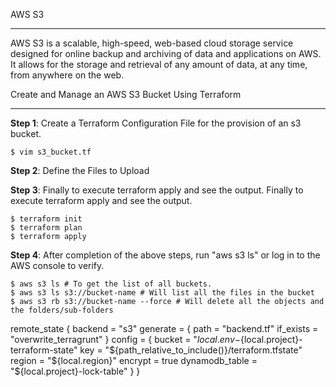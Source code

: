 

AWS S3
____________________________________________
AWS S3 is a scalable, high-speed, web-based cloud storage service designed for online backup and archiving of data and applications on AWS. It allows for the storage and retrieval of any amount of data, at any time, from anywhere on the web.


Create and Manage an AWS S3 Bucket Using Terraform
____________________________________________
**Step 1**: Create a Terraform Configuration File for the provision of an s3 bucket.

```
$ vim s3_bucket.tf 
```

**Step 2**: Define the Files to Upload

**Step 3**: Finally to execute terraform apply and see the output.
Finally to execute terraform apply and see the output.

```
$ terraform init
$ terraform plan
$ terraform apply
```

**Step 4**: After completion of the above steps, run "aws s3 ls" or log in to the AWS console to verify. 
```
$ aws s3 ls # To get the list of all buckets.
$ aws s3 ls s3://bucket-name # Will list all the files in the bucket 
$ aws s3 rb s3://bucket-name --force # Will delete all the objects and the folders/sub-folders 
``` 

remote_state {
  backend = "s3"
  generate = {
    path      = "backend.tf"
    if_exists = "overwrite_terragrunt"
  }
  config = {
    bucket         = "${local.env}-${local.project}-terraform-state"
    key            = "${path_relative_to_include()}/terraform.tfstate"
    region         = "${local.region}"
    encrypt        = true
    dynamodb_table = "${local.project}-lock-table"
  }
}
